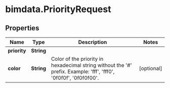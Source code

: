 # bimdata.PriorityRequest

## Properties

Name | Type | Description | Notes
------------ | ------------- | ------------- | -------------
**priority** | **String** |  | 
**color** | **String** |              Color of the priority in hexadecimal string without the &#39;#&#39; prefix.             Example: &#39;fff&#39;, &#39;fff0&#39;, &#39;0f0f0f&#39;, &#39;0f0f0f00&#39;.          | [optional] 


